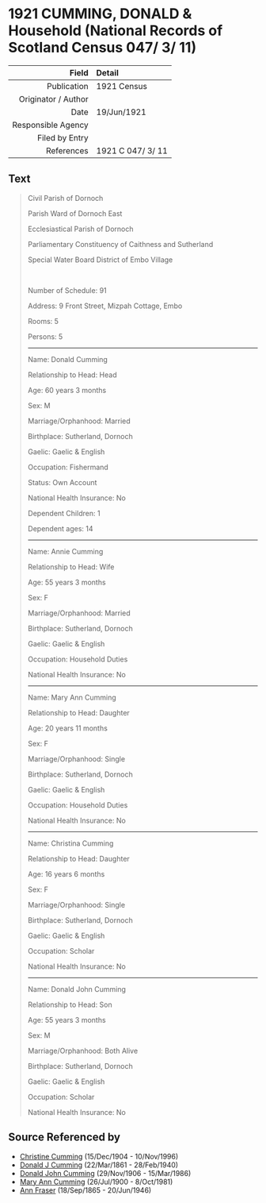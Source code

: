 ﻿---
layout: page
permalink: /sources/s2396493
---

# 1921 CUMMING, DONALD & Household (National Records of Scotland Census 047/ 3/ 11)

Field | Detail
---:|:---
Publication | 1921 Census
Originator / Author | 
Date | 19/Jun/1921
Responsible Agency | 
Filed by Entry | 
References | 1921 C 047/ 3/ 11

## Text

> Civil Parish of Dornoch
>
> Parish Ward of Dornoch East
>
> Ecclesiastical Parish of Dornoch
>
> Parliamentary Constituency of Caithness and Sutherland
>
> Special Water Board District of Embo Village
>
> <br/>
>
> Number of Schedule: 91
>
> Address: 9 Front Street, Mizpah Cottage, Embo
>
> Rooms: 5
>
> Persons: 5
>
> ---
>
> Name: Donald Cumming
>
> Relationship to Head: Head
>
> Age: 60 years 3 months
>
> Sex: M
>
> Marriage/Orphanhood: Married
>
> Birthplace: Sutherland, Dornoch
>
> Gaelic: Gaelic & English
>
> Occupation: Fishermand
>
> Status: Own Account
>
> National Health Insurance: No
>
> Dependent Children: 1
>
> Dependent ages: 14
>
> ---
>
> Name: Annie Cumming
>
> Relationship to Head: Wife
>
> Age: 55 years 3 months
>
> Sex: F
>
> Marriage/Orphanhood: Married
>
> Birthplace: Sutherland, Dornoch
>
> Gaelic: Gaelic & English
>
> Occupation: Household Duties
>
> National Health Insurance: No
>
> ---
>
> Name: Mary Ann Cumming
>
> Relationship to Head: Daughter
>
> Age: 20 years 11 months
>
> Sex: F
>
> Marriage/Orphanhood: Single
>
> Birthplace: Sutherland, Dornoch
>
> Gaelic: Gaelic & English
>
> Occupation: Household Duties
>
> National Health Insurance: No
>
> ---
>
> Name: Christina Cumming
>
> Relationship to Head: Daughter
>
> Age: 16 years 6 months
>
> Sex: F
>
> Marriage/Orphanhood: Single
>
> Birthplace: Sutherland, Dornoch
>
> Gaelic: Gaelic & English
>
> Occupation: Scholar
>
> National Health Insurance: No
>
> ---
>
> Name: Donald John Cumming
>
> Relationship to Head: Son
>
> Age: 55 years 3 months
>
> Sex: M
>
> Marriage/Orphanhood: Both Alive
>
> Birthplace: Sutherland, Dornoch
>
> Gaelic: Gaelic & English
>
> Occupation: Scholar
>
> National Health Insurance: No
>

## Source Referenced by

* [Christine Cumming](../people/@24328630@-christine-cumming-b1904-12-15-d1996-11-10.md) (15/Dec/1904 - 10/Nov/1996)
* [Donald J Cumming](../people/@20465544@-donald-j-cumming-b1861-3-22-d1940-2-28.md) (22/Mar/1861 - 28/Feb/1940)
* [Donald John Cumming](../people/@22331378@-donald-john-cumming-b1906-11-29-d1986-3-15.md) (29/Nov/1906 - 15/Mar/1986)
* [Mary Ann Cumming](../people/@48241984@-mary-ann-cumming-b1900-7-26-d1981-10-8.md) (26/Jul/1900 - 8/Oct/1981)
* [Ann Fraser](../people/@70425788@-ann-fraser-b1865-9-18-d1946-6-20.md) (18/Sep/1865 - 20/Jun/1946)
